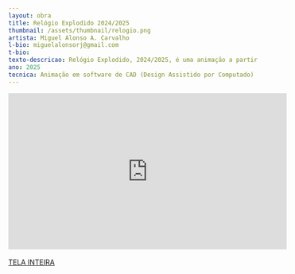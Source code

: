 ```yaml
---
layout: obra
title: Relógio Explodido 2024/2025
thumbnail: /assets/thumbnail/relogio.png
artista: Miguel Alonso A. Carvalho
l-bio: miguelalonsorj@gmail.com
t-bio: 
texto-descricao: Relógio Explodido, 2024/2025, é uma animação a partir dos processos de desenho técnico e modelagem 3D que são exercícios constantes para entender dispositivos e mecânicas para o tempo. Este trabalho é um experimento com visão em perspectiva explodida em loop, dentro de uma proposta de Relógio de Artista, conceito que estuda e propõem obras nas fronteiras entre ideias e dispositivos de tempo. 
ano: 2025
tecnica: Animação em software de CAD (Design Assistido por Computado)
---
```


<div class="responsive-iframe">
<iframe width="560" height="315" src="https://www.youtube.com/embed/fxJaLhwcJis?si=H0oeqmGCsei5svQM" title="YouTube video player" frameborder="0" allow="accelerometer; autoplay; clipboard-write; encrypted-media; gyroscope; picture-in-picture; web-share" referrerpolicy="strict-origin-when-cross-origin" allowfullscreen></iframe>
</div>
<br>
<a href="https://www.youtube.com/watch?v=fxJaLhwcJis&ab_channel=MiguelAlonso" target="_blank">TELA INTEIRA</a>
